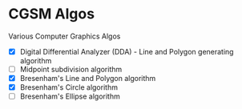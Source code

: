 # CGSM Algos

Various Computer Graphics Algos

- [x] Digital Differential Analyzer (DDA) - Line and Polygon generating algorithm
- [ ] Midpoint subdivision algorithm
- [x] Bresenham's Line and Polygon algorithm
- [x] Bresenham's Circle algorithm
- [ ] Bresenham's Ellipse algorithm

